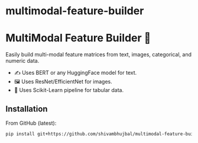 # multimodal-feature-builder
# MultiModal Feature Builder 🚀

Easily build multi-modal feature matrices from text, images, categorical, and numeric data.

- ✍️ Uses BERT or any HuggingFace model for text.
- 🖼 Uses ResNet/EfficientNet for images.
- 🔢 Uses Scikit-Learn pipeline for tabular data.

## Installation

From GitHub (latest):

```bash
pip install git+https://github.com/shivambhujbal/multimodal-feature-builder.git
